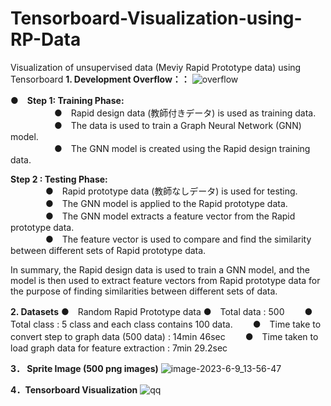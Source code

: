 # Tensorboard-Visualization-using-RP-Data
Visualization of unsupervised data (Meviy Rapid Prototype data) using Tensorboard
**1. Development Overflow：：**
![overflow](https://github.com/meviyLab/Tensorboard-Visualization-using-RP-Data/assets/62593581/804640a1-b11f-4ab3-b23f-66d146c5d6d0)

**●　Step 1: Training Phase:**<br> 
　　　　　●　Rapid design data (教師付きデータ) is used as training data.<br> 
　　　　　●　The data is used to train a Graph Neural Network (GNN) model.<br> 
　　　　　●　The GNN model is created using the Rapid design training data.<br> 

**Step 2 : Testing Phase:**<br> 
　　　　●　Rapid prototype data (教師なしデータ) is used for testing.<br> 
　　　　●　The GNN model is applied to the Rapid prototype data.<br> 
　　　　●　The GNN model extracts a feature vector from the Rapid prototype data.<br> 
　　　　●　The feature vector is used to compare and find the similarity between different sets of Rapid prototype data.<br> 

In summary, the Rapid design data is used to train a GNN model, and the model is then used to extract feature vectors from Rapid prototype data for the purpose of finding similarities between different sets of data.

**2. Datasets**
●　Random Rapid Prototype data
    ●　Total data  : 500
　　●　Total class : 5 class and each class contains 100 data.
　　●　Time take to convert step to graph data (500 data) : 14min 46sec
　　●　Time taken to load graph data for feature extraction : 7min 29.2sec

**3． Sprite Image (500 png images)**
![image-2023-6-9_13-56-47](https://github.com/meviyLab/Tensorboard-Visualization-using-RP-Data/assets/62593581/1af2351e-2105-474a-ab74-7a51f1bd6785)


**4．Tensorboard Visualization**
![qq](https://github.com/meviyLab/Tensorboard-Visualization-using-RP-Data/assets/62593581/b7ed7cba-cb6d-45e8-85a3-54ce49cd8d68)
